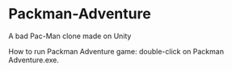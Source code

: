 # Packman-Adventure
A bad Pac-Man clone made on Unity

How to run Packman Adventure game: double-click on Packman Adventure.exe.
